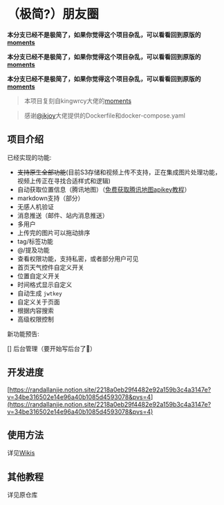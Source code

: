 # （极简?）朋友圈

**本分支已经不是极简了，如果你觉得这个项目杂乱，可以看看回到原版的[moments](https://github.com/kingwrcy/moments)**

**本分支已经不是极简了，如果你觉得这个项目杂乱，可以看看回到原版的[moments](https://github.com/kingwrcy/moments)**

**本分支已经不是极简了，如果你觉得这个项目杂乱，可以看看回到原版的[moments](https://github.com/kingwrcy/moments)**

> 本项目复刻自kingwrcy大佬的[moments](https://github.com/kingwrcy/moments)

> 感谢[@jkjoy](https://github.com/jkjoy)大佬提供的Dockerfile和docker-compose.yaml

## 项目介绍

已经实现的功能:

- ~~支持原生全部功能~~(目前S3存储和视频上传不支持，正在集成图片处理功能，视频上传正在寻找合适样式和逻辑)
- 自动获取位置信息（腾讯地图）（[免费获取腾讯地图apikey教程](https://github.com/RandallAnjie/moments/wiki/%E8%85%BE%E8%AE%AF%E5%9C%B0%E5%9B%BE%E9%85%8D%E7%BD%AE%E4%B8%8D%E6%8C%87%E5%8C%97)）
- markdown支持（部分）
- 无感人机验证
- 消息推送（邮件、站内消息推送）
- 多用户
- 上传完的图片可以拖动排序
- tag/标签功能
- @/提及功能
- 查看权限功能，支持私密，或者部分用户可见
- 首页天气控件自定义开关
- 位置自定义开关
- 时间格式显示自定义
- 自动生成 `jwtkey`
- 自定义关于页面
- 根据内容搜索
- 高级权限控制

新功能预告:

[] 后台管理（要开始写后台了👀）

## 开发进度

[https://randallanjie.notion.site/2218a0eb29f4482e92a159b3c4a3147e?v=34be316502e14e96a40b1085d4593078&pvs=4](https://randallanjie.notion.site/2218a0eb29f4482e92a159b3c4a3147e?v=34be316502e14e96a40b1085d4593078&pvs=4)

## 使用方法

详见[Wikis](https://github.com/RandallAnjie/moments/wiki/%E4%BD%BF%E7%94%A8%E6%96%B9%E6%B3%95)

## 其他教程

详见原仓库